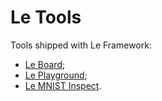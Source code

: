 # Le Tools

Tools shipped with Le Framework:
* [Le Board](/tools/board);
* [Le Playground](/tools/playground);
* [Le MNIST Inspect](/tools/mnist-inspect).
